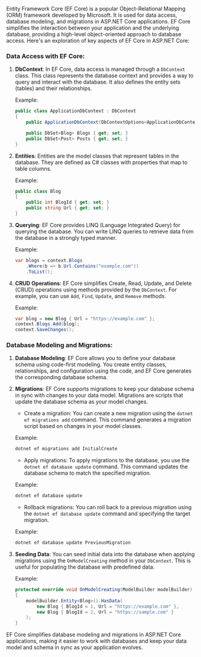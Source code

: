 Entity Framework Core (EF Core) is a popular Object-Relational Mapping (ORM) framework developed by Microsoft. It is used for data access, database modeling, and migrations in ASP.NET Core applications. EF Core simplifies the interaction between your application and the underlying database, providing a high-level object-oriented approach to database access. Here's an exploration of key aspects of EF Core in ASP.NET Core:

### Data Access with EF Core:

1. **DbContext**: In EF Core, data access is managed through a `DbContext` class. This class represents the database context and provides a way to query and interact with the database. It also defines the entity sets (tables) and their relationships.

   Example:

   ```csharp
   public class ApplicationDbContext : DbContext
   {
       public ApplicationDbContext(DbContextOptions<ApplicationDbContext> options) : base(options) { }

       public DbSet<Blog> Blogs { get; set; }
       public DbSet<Post> Posts { get; set; }
   }
   ```

2. **Entities**: Entities are the model classes that represent tables in the database. They are defined as C# classes with properties that map to table columns.

   Example:

   ```csharp
   public class Blog
   {
       public int BlogId { get; set; }
       public string Url { get; set; }
   }
   ```

3. **Querying**: EF Core provides LINQ (Language Integrated Query) for querying the database. You can write LINQ queries to retrieve data from the database in a strongly typed manner.

   Example:

   ```csharp
   var blogs = context.Blogs
       .Where(b => b.Url.Contains("example.com"))
       .ToList();
   ```

4. **CRUD Operations**: EF Core simplifies Create, Read, Update, and Delete (CRUD) operations using methods provided by the `DbContext`. For example, you can use `Add`, `Find`, `Update`, and `Remove` methods.

   Example:

   ```csharp
   var blog = new Blog { Url = "https://example.com" };
   context.Blogs.Add(blog);
   context.SaveChanges();
   ```

### Database Modeling and Migrations:

1. **Database Modeling**: EF Core allows you to define your database schema using code-first modeling. You create entity classes, relationships, and configuration using the code, and EF Core generates the corresponding database schema.

2. **Migrations**: EF Core supports migrations to keep your database schema in sync with changes to your data model. Migrations are scripts that update the database schema as your model changes.

   - Create a migration: You can create a new migration using the `dotnet ef migrations add` command. This command generates a migration script based on changes in your model classes.

   Example:

   ```bash
   dotnet ef migrations add InitialCreate
   ```

   - Apply migrations: To apply migrations to the database, you use the `dotnet ef database update` command. This command updates the database schema to match the specified migration.

   Example:

   ```bash
   dotnet ef database update
   ```

   - Rollback migrations: You can roll back to a previous migration using the `dotnet ef database update` command and specifying the target migration.

   Example:

   ```bash
   dotnet ef database update PreviousMigration
   ```

3. **Seeding Data**: You can seed initial data into the database when applying migrations using the `OnModelCreating` method in your `DbContext`. This is useful for populating the database with predefined data.

   Example:

   ```csharp
   protected override void OnModelCreating(ModelBuilder modelBuilder)
   {
       modelBuilder.Entity<Blog>().HasData(
           new Blog { BlogId = 1, Url = "https://example.com" },
           new Blog { BlogId = 2, Url = "https://sample.com" }
       );
   }
   ```

EF Core simplifies database modeling and migrations in ASP.NET Core applications, making it easier to work with databases and keep your data model and schema in sync as your application evolves.